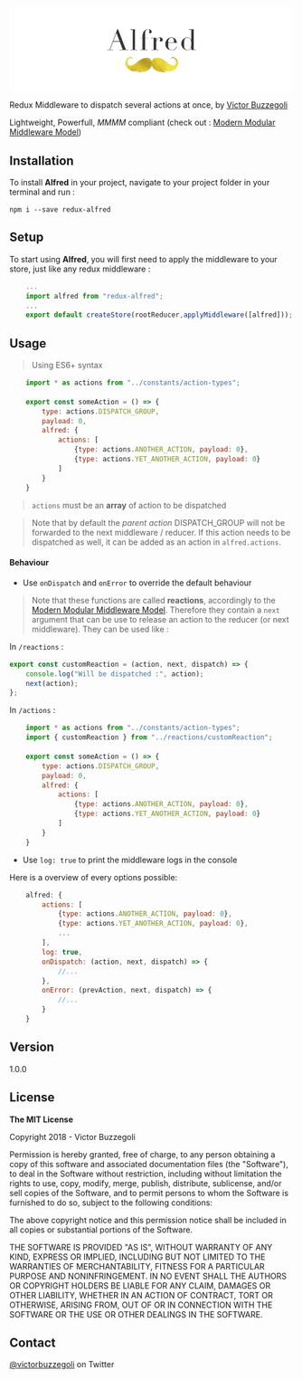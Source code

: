 ![alfred](alfred.jpg)

Redux Middleware to dispatch several actions at once, by [Victor Buzzegoli](https://twitter.com/victorbuzzegoli)

Lightweight, Powerfull, _MMMM_ compliant (check out : [Modern Modular Middleware Model](https://github.com/vbuzzegoli/4m))

## Installation

To install **Alfred** in your project, navigate to your project folder in your terminal and run :

    npm i --save redux-alfred

## Setup

To start using **Alfred**, you will first need to apply the middleware to your store, just like any redux middleware :

```javascript
    ...
    import alfred from "redux-alfred";
    ...
    export default createStore(rootReducer,applyMiddleware([alfred]));
```

## Usage

> Using ES6+ syntax

```javascript
    import * as actions from "../constants/action-types";

    export const someAction = () => {
        type: actions.DISPATCH_GROUP,
        payload: 0,
        alfred: {
            actions: [
            	{type: actions.ANOTHER_ACTION, payload: 0},
            	{type: actions.YET_ANOTHER_ACTION, payload: 0}
            ]
        }
    }
```

> `actions` must be an **array** of action to be dispatched

> Note that by default the _parent action_ DISPATCH_GROUP will not be forwarded to the next middleware / reducer. If this action needs to be dispatched as well, it can be added as an action in `alfred.actions`.

#### Behaviour

-   Use `onDispatch` and `onError` to override the default behaviour

> Note that these functions are called **reactions**, accordingly to the [Modern Modular Middleware Model](https://github.com/vbuzzegoli/4m). Therefore they contain a `next` argument that can be use to release an action to the reducer (or next middleware). They can be used like :

In `/reactions` :

```javascript
export const customReaction = (action, next, dispatch) => {
	console.log("Will be dispatched :", action);
	next(action);
};
```

In `/actions` :

```javascript
    import * as actions from "../constants/action-types";
    import { customReaction } from "../reactions/customReaction";

    export const someAction = () => {
        type: actions.DISPATCH_GROUP,
        payload: 0,
        alfred: {
            actions: [
            	{type: actions.ANOTHER_ACTION, payload: 0},
            	{type: actions.YET_ANOTHER_ACTION, payload: 0}
            ]
        }
    }
```

-   Use `log: true` to print the middleware logs in the console

Here is a overview of every options possible:

```javascript
    alfred: {
        actions: [
            {type: actions.ANOTHER_ACTION, payload: 0},
            {type: actions.YET_ANOTHER_ACTION, payload: 0},
            ...
        ],
        log: true,
        onDispatch: (action, next, dispatch) => {
            //...
        },
        onError: (prevAction, next, dispatch) => {
            //...
        }
    }
```

## Version

1.0.0

## License

**The MIT License**

Copyright 2018 - Victor Buzzegoli

Permission is hereby granted, free of charge, to any person obtaining a copy of this software and associated documentation files (the "Software"), to deal in the Software without restriction, including without limitation the rights to use, copy, modify, merge, publish, distribute, sublicense, and/or sell copies of the Software, and to permit persons to whom the Software is furnished to do so, subject to the following conditions:

The above copyright notice and this permission notice shall be included in all copies or substantial portions of the Software.

THE SOFTWARE IS PROVIDED "AS IS", WITHOUT WARRANTY OF ANY KIND, EXPRESS OR IMPLIED, INCLUDING BUT NOT LIMITED TO THE WARRANTIES OF MERCHANTABILITY, FITNESS FOR A PARTICULAR PURPOSE AND NONINFRINGEMENT. IN NO EVENT SHALL THE AUTHORS OR COPYRIGHT HOLDERS BE LIABLE FOR ANY CLAIM, DAMAGES OR OTHER LIABILITY, WHETHER IN AN ACTION OF CONTRACT, TORT OR OTHERWISE, ARISING FROM, OUT OF OR IN CONNECTION WITH THE SOFTWARE OR THE USE OR OTHER DEALINGS IN THE SOFTWARE.

## Contact

[@victorbuzzegoli](https://twitter.com/victorbuzzegoli) on Twitter
